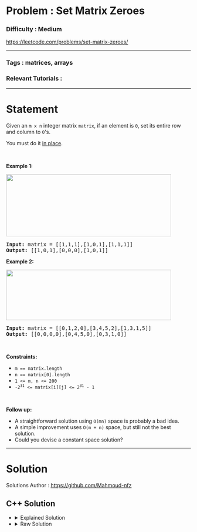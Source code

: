 # Problem : Set Matrix Zeroes

### Difficulty : **Medium**

https://leetcode.com/problems/set-matrix-zeroes/

---

### Tags : **matrices, arrays**

### Relevant Tutorials :



---

# Statement

<p>Given an <code>m x n</code> integer matrix <code>matrix</code>, if an element is <code>0</code>, set its entire row and column to <code>0</code>'s.</p>

<p>You must do it <a href="https://en.wikipedia.org/wiki/In-place_algorithm" target="_blank">in place</a>.</p>

<p>&nbsp;</p>
<p><strong class="example">Example 1:</strong></p>
<img alt="" src="https://assets.leetcode.com/uploads/2020/08/17/mat1.jpg" style="width: 450px; height: 169px;">
<pre><strong>Input:</strong> matrix = [[1,1,1],[1,0,1],[1,1,1]]
<strong>Output:</strong> [[1,0,1],[0,0,0],[1,0,1]]
</pre>

<p><strong class="example">Example 2:</strong></p>
<img alt="" src="https://assets.leetcode.com/uploads/2020/08/17/mat2.jpg" style="width: 450px; height: 137px;">
<pre><strong>Input:</strong> matrix = [[0,1,2,0],[3,4,5,2],[1,3,1,5]]
<strong>Output:</strong> [[0,0,0,0],[0,4,5,0],[0,3,1,0]]
</pre>

<p>&nbsp;</p>
<p><strong>Constraints:</strong></p>

<ul>
	<li><code>m == matrix.length</code></li>
	<li><code>n == matrix[0].length</code></li>
	<li><code>1 &lt;= m, n &lt;= 200</code></li>
	<li><code>-2<sup>31</sup> &lt;= matrix[i][j] &lt;= 2<sup>31</sup> - 1</code></li>
</ul>

<p>&nbsp;</p>
<p><strong>Follow up:</strong></p>

<ul>
	<li>A straightforward solution using <code>O(mn)</code> space is probably a bad idea.</li>
	<li>A simple improvement uses <code>O(m + n)</code> space, but still not the best solution.</li>
	<li>Could you devise a constant space solution?</li>
</ul>


---

# Solution 

Solutions Author : https://github.com/Mahmoud-nfz

## C++ Solution

<ul>
<li>

<details>
    <summary>Explained Solution</summary>

```cpp
class Solution {
public:
    void setZeroes(vector<vector<int>>& matrix) {
        // Create sets to store the indices of rows and columns with zeros
        set<int> cols, rows;

        // Traverse the matrix to identify zero elements and their positions
        for (int i = 0; i < matrix.size(); i++) {
            for (int j = 0; j < matrix[i].size(); j++) {
                if (!matrix[i][j]) {
                    // Store the indices of rows and columns with zeros in the sets
                    cols.insert(j);
                    rows.insert(i);
                }
            }
        }

        // Traverse the matrix again to set zeros in the appropriate rows and columns
        for (int i = 0; i < matrix.size(); i++) {
            for (int j = 0; j < matrix[i].size(); j++) {
                // If the current row index or column index is in the respective sets, set the element to 0
                if (cols.find(j) != cols.end() || rows.find(i) != rows.end()) {
                    matrix[i][j] = 0;
                }
            }
        }
    }
};

```
</details>
</li>

<li>
<details>
    <summary>Raw Solution</summary>

```cpp
class Solution {
public:
    void setZeroes(vector<vector<int>>& matrix) {
        set<int> cols, rows;
        for (int i = 0; i < matrix.size(); i++) {
            for (int j = 0; j < matrix[i].size(); j++) {
                if (!matrix[i][j]) {
                    cols.insert(j);
                    rows.insert(i);
                }
            }
        }
        for (int i = 0; i < matrix.size(); i++) {
            for (int j = 0; j < matrix[i].size(); j++) {
                if (cols.find(j) != cols.end() || rows.find(i) != rows.end()) {
                    matrix[i][j] = 0;
                }
            }
        }
    }
};
```
</details>
</li>
</ul>
